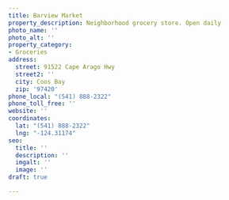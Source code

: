 ```yaml
---
title: Barview Market
property_description: Neighborhood grocery store. Open daily
photo_name: ''
photo_alt: ''
property_category:
- Groceries
address:
  street: 91522 Cape Arago Hwy
  street2: ''
  city: Coos Bay
  zip: '97420'
phone_local: "(541) 888-2322"
phone_toll_free: ''
website: ''
coordinates:
  lat: "(541) 888-2322"
  lng: "-124.31174"
seo:
  title: ''
  description: ''
  imgalt: ''
  image: ''
draft: true

---
```


